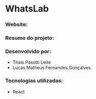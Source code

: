 # WhatsLab

### Website:


### Resumo do projeto:


### Desenvolvido por:
* Thais Pasotti Leite
* Lucas Matheus Fernandes Gonçalves

### Tecnologias utilizadas:
* React
